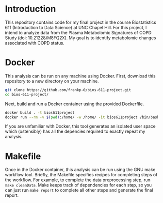 # Introduction
This repository contains code for my final project in the course Biostatistics 611 (Introduction to Data Science) at UNC Chapel Hill. For this project, I intend to analyze data from the Plasma Metabolomic Signatures of COPD Study (doi: 10.21228/M8FQ2X). My goal is to identify metabolomic changes associated with COPD status.

# Docker
This analysis can be run on any machine using Docker. First, download this repository to a new directory on your machine.

``` sh
git clone https://github.com/frankp-0/bios-611-project.git
cd bios-611-project/
```

Next, build and run a Docker container using the provided Dockerfile.

``` sh
docker build . -t bios611project
docker run --rm -v $(pwd):/home/ -w /home/ -it bios611project /bin/bash
```

If you are unfamiliar with Docker, this tool generates an isolated user space which (ostensibly) has all the depencies required to exactly repeat my analysis.

# Makefile
Once in the Docker container, this analysis can be run using the GNU make workflow tool. Briefly, the Makefile specifies recipes for completing steps of the workflow. For example, to complete the data preprocessing step, run `make cleanData`. Make keeps track of dependencies for each step, so you can just run `make report` to complete all other steps and generate the final report.
